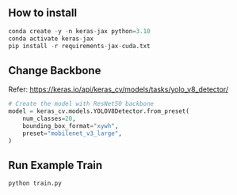 ## How to install
```python
conda create -y -n keras-jax python=3.10
conda activate keras-jax
pip install -r requirements-jax-cuda.txt
```

## Change Backbone
Refer: https://keras.io/api/keras_cv/models/tasks/yolo_v8_detector/
```python
# Create the model with ResNet50 backbone
model = keras_cv.models.YOLOV8Detector.from_preset(
    num_classes=20,
    bounding_box_format="xywh",
    preset="mobilenet_v3_large",
)
```

## Run Example Train
```python
python train.py
```
